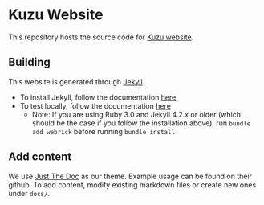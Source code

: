 # Kuzu Website

This repository hosts the source code for [Kuzu website](https://kuzudb.github.io).

## Building
This website is generated through [Jekyll](https://kuzudb.com/). 

- To install Jekyll, follow the documentation [here](https://jekyllrb.com/docs/installation/).
- To test locally, follow the documentation [here](https://docs.github.com/en/pages/setting-up-a-github-pages-site-with-jekyll/testing-your-github-pages-site-locally-with-jekyll)
  - Note: If you are using Ruby 3.0 and Jekyll 4.2.x or older (which should be the case if you follow the installation above), run `bundle add webrick` before running `bundle install` 

## Add content
We use [Just The Doc](https://github.com/just-the-docs/just-the-docs) as our theme. Example usage can be found on their github. To add content, modify existing markdown files or create new ones under `docs/`.
